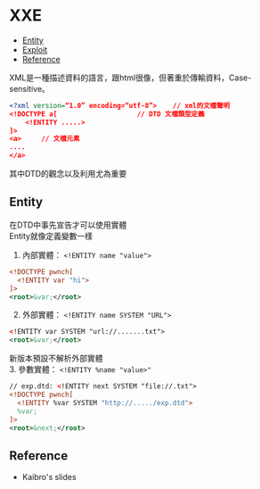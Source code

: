 # XXE
*  [Entity](#entity)   
*  [Exploit](#exploit)    
*  [Reference](#reference)   
   
XML是一種描述資料的語言，跟html很像，但著重於傳輸資料，Case-sensitive。  
```xml
<?xml version=“1.0” encoding=“utf-8”>    // xml的文檔聲明
<!DOCTYPE a[                    // DTD 文檔類型定義
    <!ENTITY .....>
]>
<a>     // 文檔元素
....
</a>
```
其中DTD的觀念以及利用尤為重要  

## Entity
在DTD中事先宣告才可以使用實體  
Entity就像定義變數一樣  
1. 內部實體： ```<!ENTITY name "value">```  
```xml
<!DOCTYPE pwnch[
  <!ENTITY var "hi">
]>
<root>&var;</root>
```
2. 外部實體： ```<!ENTITY name SYSTEM "URL">```  
```xml
<!ENTITY var SYSTEM "url://.......txt">
<root>&var;</root>
```
新版本預設不解析外部實體  
3. 參數實體： ```<!ENTITY %name "value>"```  
```xml
// exp.dtd: <!ENTITY next SYSTEM "file://.txt">
<!DOCTYPE pwnch[
  <!ENTITY %var SYSTEM "http://...../exp.dtd">
  %var;
]>
<root>&next;</root>
```

## Reference
* Kaibro's slides
